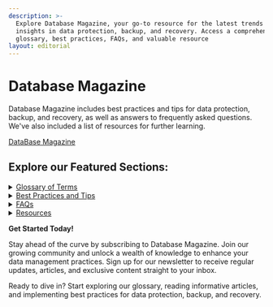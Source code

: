 ```yaml
---
description: >-
  Explore Database Magazine, your go-to resource for the latest trends and
  insights in data protection, backup, and recovery. Access a comprehensive
  glossary, best practices, FAQs, and valuable resource
layout: editorial
---
```


# Database Magazine

Database Magazine includes best practices and tips for data protection, backup, and recovery, as well as answers to frequently asked questions. We've also included a list of resources for further learning.


<a href="https://www.database-magazine.com/data-protection/">DataBase Magazine</a> 

## **Explore our Featured Sections:**

<details>

<summary><a href="glossary-of-terms/">Glossary of Terms</a></summary>

We hope this glossary will help you gain a deeper understanding of data protection, backup, and recovery, and provide you with the tools and knowledge you need to keep your data safe and secure. Let's get started!

</details>

<details>

<summary><a href="best-practices-and-tips/">Best Practices and Tips</a></summary>

Discover industry-leading best practices and practical tips to optimize your data management processes. Gain insights from experts on data protection strategies, backup methodologies, recovery techniques, and more. Implement these tips to ensure the security, integrity, and availability of your valuable data.

</details>

<details>

<summary><a href="faqs/">FAQs</a></summary>

Find answers to commonly asked questions about data protection, backup, and recovery. Our FAQ section addresses key concerns and provides clear explanations, helping you navigate through complex topics with ease. If you have specific questions, our community is here to provide additional support and guidance.

</details>

<details>

<summary><a href="resources.md">Resources</a></summary>

Explore our curated collection of resources to expand your knowledge and stay informed. We provide links to relevant whitepapers, e-books, webinars, and other valuable materials from trusted sources in the industry. These resources offer in-depth insights and practical guidance to further enhance your data management skills.

</details>



**Get Started Today!**

Stay ahead of the curve by subscribing to Database Magazine. Join our growing community and unlock a wealth of knowledge to enhance your data management practices. Sign up for our newsletter to receive regular updates, articles, and exclusive content straight to your inbox.

Ready to dive in? Start exploring our glossary, reading informative articles, and implementing best practices for data protection, backup, and recovery.
